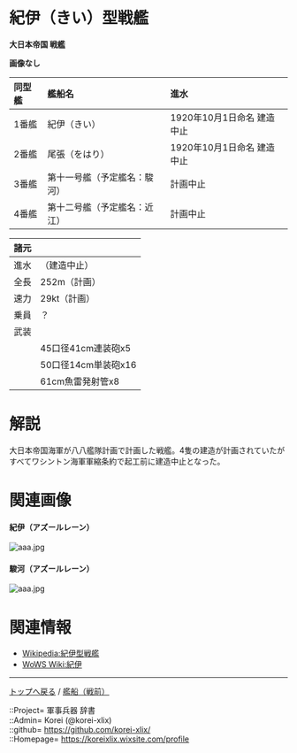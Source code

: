 # 紀伊（きい）型戦艦
**大日本帝国 戦艦**

**画像なし**  
  


|同型艦  |艦船名  |進水  |
|:--|:--|:--|
|1番艦  |紀伊（きい）    |1920年10月1日命名  建造中止  |
|2番艦  |尾張（をはり）  |1920年10月1日命名  建造中止  |
|3番艦  |第十一号艦（予定艦名：駿河）  |計画中止  |
|4番艦  |第十二号艦（予定艦名：近江）  |計画中止  |


|諸元  |  |
|:--|:--|
|進水  |（建造中止）  |
|全長  |252m（計画）  |
|速力  |29kt（計画）  |
|乗員  |？  |
|武装  |  |
||45口径41cm連装砲x5  |
||50口径14cm単装砲x16  |
||61cm魚雷発射管x8  |


# 解説
大日本帝国海軍が八八艦隊計画で計画した戦艦。4隻の建造が計画されていたがすべてワシントン海軍軍縮条約で起工前に建造中止となった。  


# 関連画像

#### 紀伊（アズールレーン）
![aaa.jpg](https://bn02pap001files.storage.live.com/y4mEDkWJO7wxENLgUSs2yOuWTZ5yaBIICSkOLRqa_tB8hvq9R12zL8kpBInMztvJoCATlqxFdN6OfzaUVXwx7Tc_F0FzCcfvT7c0ea5a8HI-bm5P0wUBZm8j74Z2KL9ZxjG756t90iiy90IyxCXtUJyXVAIS0KMfg_EdMJnxsUFdotULavPfKcZt8TIahJyHna2?width=640&height=360&cropmode=none)  
  

#### 駿河（アズールレーン）
![aaa.jpg](https://bn02pap001files.storage.live.com/y4mbYNCfLhrIOVuDz_awqjGkuwEhz_BpxeFscA4lI61c-GZXl2i04rAZzoccH3-t8pqIO-32-R_Gtg6n72C4vOm_yhyYzw1BpZSmb6232_RUBLvtpdtDA-Y2xEqFHB8juqXDQ2peeIazWjwF8qEb4dmwRbfBy9b9gL7s86I3bQuQ7kscb863zdnJDo0dYYxxBdH?width=640&height=360&cropmode=none)  
  


# 関連情報
* [Wikipedia:紀伊型戦艦](https://ja.wikipedia.org/wiki/%E7%B4%80%E4%BC%8A%E5%9E%8B%E6%88%A6%E8%89%A6)
* [WoWS Wiki:紀伊](https://wikiwiki.jp/wobships/Kii)


***
[トップへ戻る](/readme.md) / [艦船（戦前）](/ship_old/readme.md)  
  
::Project= 軍事兵器 辞書  
::Admin= Korei (@korei-xlix)  
::github= https://github.com/korei-xlix/  
::Homepage= https://koreixlix.wixsite.com/profile  
